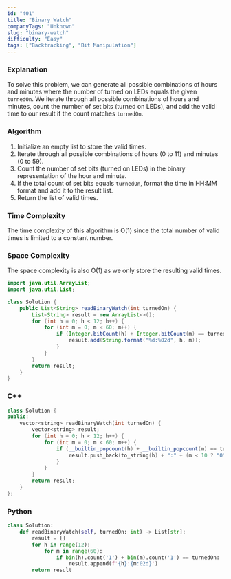 ```yaml
---
id: "401"
title: "Binary Watch"
companyTags: "Unknown"
slug: "binary-watch"
difficulty: "Easy"
tags: ["Backtracking", "Bit Manipulation"]
---
```


### Explanation
To solve this problem, we can generate all possible combinations of hours and minutes where the number of turned on LEDs equals the given `turnedOn`. We iterate through all possible combinations of hours and minutes, count the number of set bits (turned on LEDs), and add the valid time to our result if the count matches `turnedOn`.

### Algorithm
1. Initialize an empty list to store the valid times.
2. Iterate through all possible combinations of hours (0 to 11) and minutes (0 to 59).
3. Count the number of set bits (turned on LEDs) in the binary representation of the hour and minute.
4. If the total count of set bits equals `turnedOn`, format the time in HH:MM format and add it to the result list.
5. Return the list of valid times.

### Time Complexity
The time complexity of this algorithm is O(1) since the total number of valid times is limited to a constant number.

### Space Complexity
The space complexity is also O(1) as we only store the resulting valid times.

```java
import java.util.ArrayList;
import java.util.List;

class Solution {
    public List<String> readBinaryWatch(int turnedOn) {
        List<String> result = new ArrayList<>();
        for (int h = 0; h < 12; h++) {
            for (int m = 0; m < 60; m++) {
                if (Integer.bitCount(h) + Integer.bitCount(m) == turnedOn) {
                    result.add(String.format("%d:%02d", h, m));
                }
            }
        }
        return result;
    }
}
```

### C++
```cpp
class Solution {
public:
    vector<string> readBinaryWatch(int turnedOn) {
        vector<string> result;
        for (int h = 0; h < 12; h++) {
            for (int m = 0; m < 60; m++) {
                if (__builtin_popcount(h) + __builtin_popcount(m) == turnedOn) {
                    result.push_back(to_string(h) + ":" + (m < 10 ? "0" + to_string(m) : to_string(m)));
                }
            }
        }
        return result;
    }
};
```

### Python
```python
class Solution:
    def readBinaryWatch(self, turnedOn: int) -> List[str]:
        result = []
        for h in range(12):
            for m in range(60):
                if bin(h).count('1') + bin(m).count('1') == turnedOn:
                    result.append(f'{h}:{m:02d}')
        return result
```